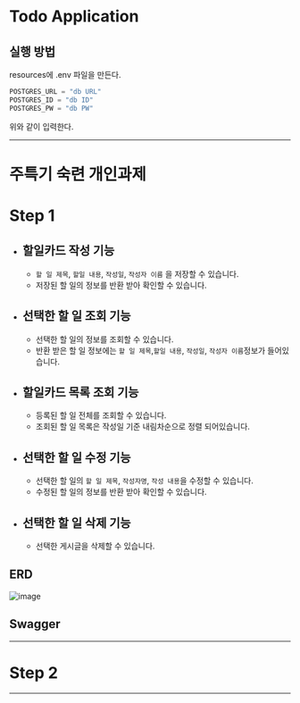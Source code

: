 # Todo Application

## 실행 방법

resources에 .env 파일을 만든다.

```kotlin
POSTGRES_URL = "db URL"
POSTGRES_ID = "db ID"
POSTGRES_PW = "db PW"
```
위와 같이 입력한다.

---

# 주특기 숙련 개인과제

# Step 1
- ## 할일카드 작성 기능
    - `할 일 제목`, `할일 내용`, `작성일`, `작성자 이름` 을 저장할 수 있습니다.
    - 저장된 할 일의 정보를 반환 받아 확인할 수 있습니다.

- ## 선택한 할 일 조회 기능

    - 선택한 할 일의 정보를 조회할 수 있습니다.
    - 반환 받은 할 일 정보에는 `할 일 제목`,`할일 내용`, `작성일`, `작성자 이름`정보가 들어있습니다.

- ## 할일카드 목록 조회 기능

    - 등록된 할 일 전체를 조회할 수 있습니다.
    - 조회된 할 일 목록은 작성일 기준 내림차순으로 정렬 되어있습니다.

- ## 선택한 할 일 수정 기능

    - 선택한 할 일의 `할 일 제목`, `작성자명`, `작성 내용`을 수정할 수 있습니다.
    - 수정된 할 일의 정보를 반환 받아 확인할 수 있습니다.

- ## 선택한 할 일 삭제 기능
    - 선택한 게시글을 삭제할 수 있습니다.

## ERD
![image](https://github.com/MyohanMyolang/TodoApplication/assets/85920191/02a78baa-fe2b-47fb-bb00-dbed58da82a1)

## Swagger

---

# Step 2

---
